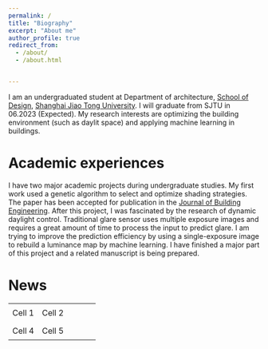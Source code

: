 ```yaml
---
permalink: /
title: "Biography"
excerpt: "About me"
author_profile: true
redirect_from: 
  - /about/
  - /about.html


---
```


I am an undergraduated student at Department of architecture, [School of Design](https://designschool.sjtu.edu.cn/en-us), [Shanghai Jiao Tong University](https://en.sjtu.edu.cn/). I will graduate from SJTU in 06.2023 (Expected). My research interests are optimizing the building environment (such as daylit space) and applying machine learning in buildings.

Academic experiences
======
I have two major academic projects during undergraduate studies.  My first work used a genetic algorithm to select and optimize shading strategies. The paper has been accepted for publication in the [Journal of Building Engineering](https://www.sciencedirect.com/science/article/pii/S2352710222015388). After this project, I was fascinated by the research of dynamic daylight control. Traditional glare sensor uses multiple exposure images and requires a great amount of time to process the input to predict glare. I am trying to improve the prediction efficiency by using a single-exposure image to rebuild a luminance map by machine learning. I have finished a major part of this project and a related manuscript is being prepared.

News
======

<table style="border-collapse: collapse; border: 0; background-color: transparent;">
  <tr>
    <td style="padding: 8px;">Cell 1</td>
    <td style="padding: 8px; width: 66%;">Cell 2</td>
  </tr>
  <tr>
    <td style="padding: 8px;">Cell 4</td>
    <td style="padding: 8px; width: 66%;">Cell 5</td>
  </tr>
</table>